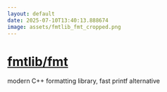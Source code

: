 ```yaml
---
layout: default
date: 2025-07-10T13:40:13.888674
image: assets/fmtlib_fmt_cropped.png
---
```


# [fmtlib/fmt](https://github.com/fmtlib/fmt)

modern C++ formatting library, fast printf alternative
